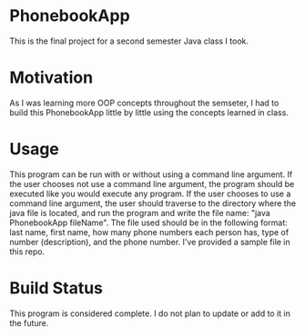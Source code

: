 # PhonebookApp
This is the final project for a second semester Java class I took.

# Motivation
As I was learning more OOP concepts throughout the semseter, I had to build this PhonebookApp little by little using the concepts learned in class.

# Usage
This program can be run with or without using a command line argument. If the user chooses not use a command line argument, the program should be executed like you would execute any program. If the user chooses to use a command line argument, the user should traverse to the directory where the java file is located, and run the program and write the file name: "java PhonebookApp fileName". The file used should be in the following format: last name, first name, how many phone numbers each person has, type of number (description), and the phone number. I've provided a sample file in this repo.

# Build Status
This program is considered complete. I do not plan to update or add to it in the future. 
